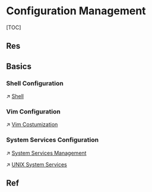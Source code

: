 # Configuration Management

[TOC]



## Res


## Basics
### Shell Configuration
↗ [Shell](../../../🐚%20Shell/Shell.md)


### Vim Configuration
↗ [Vim Costumization](../../../../👩‍💻%20Languages%20Programming/🐛%20Programming%20Tools%20Chain/Text%20Editors/Vim/Vim%20Costumization/Vim%20Costumization.md)


### System Services Configuration
↗ [System Services Management](Process%20Management/System%20Services%20Management.md)

↗ [UNIX System Services](../../../UNIX%20Family/💂‍♂️%20UNIX%20System%20Services/UNIX%20System%20Services.md)



## Ref

